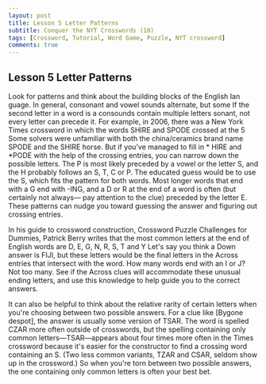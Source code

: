 ```yaml
---
layout: post
title: Lesson 5 Letter Patterns
subtitle: Conquer the NYT Crosswords (10)
tags: [Crossword, Tutorial, Word Game, Puzzle, NYT crossword]
comments: true
---
```


















## Lesson 5 Letter Patterns

Look for patterns and think about the building blocks of the English Ian
guage. In general, consonant and vowel sounds alternate, but some If the second letter in a word is a consounds contain multiple letters sonant, not every letter can precede it. For example, in 2006, there was a New York Times crossword in which the words SHIRE and SPODE crossed at the 5 Some solvers were unfamiliar with both the china/ceramics brand name SPODE and the SHIRE horse. But if you've managed to fill in * HIRE and *PODE with the help of the crossing entries, you can narrow down the possible letters. The P is most
likely preceded by a vowel or the letter S, and the H probably follows an S, T, C or P. The educated guess would be to use the S, which fits the pattern for both words.
Most longer words that end with a G end with -ING, and a D or R at the end of a word is often (but certainly not always— pay attention to the clue) preceded by the letter E. These patterns can nudge you toward guessing the answer and figuring out crossing entries.

In his guide to crossword construction, Crossword Puzzle Challenges for Dummies, Patrick Berry writes that the most common letters at the end of English words are D, E, G, N, R, S, T and Y Let's say you think a Down answer is FIJI, but these letters would be the final letters in the Across entries that intersect with the word. How many words end with an I or J? Not too many. See if the Across clues will accommodate these unusual ending letters, and use this knowledge to help guide you to the correct answers.

It can also be helpful to think about the relative rarity of certain letters when you're choosing between two possible answers. For a clue like [Bygone despot], the answer is usually some version of TSAR. The word is spelled CZAR more often outside of crosswords, but the spelling containing only common letters—TSAR—appears about four times more often in the Times crossword because it's easier for the constructor to find a crossing word containing an S. (Two less common variants, TZAR and CSAR, seldom show up in the crossword.) So when
you're torn between two possible answers, the one containing only common letters is often your best bet.